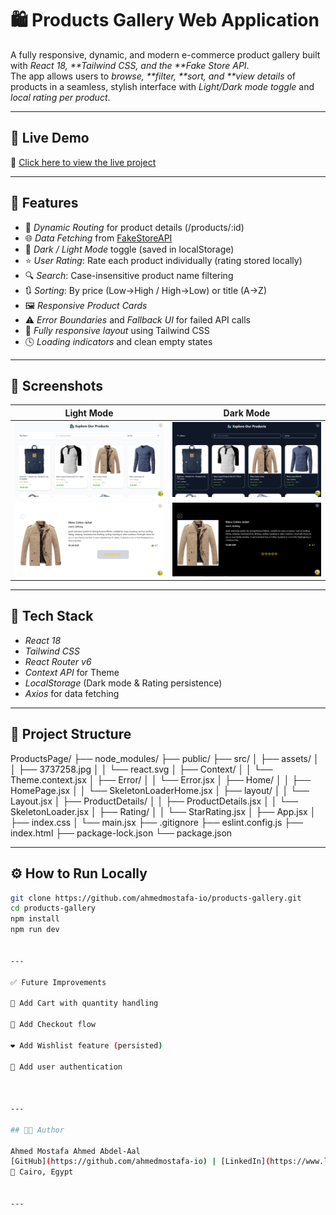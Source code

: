 # 🛍 Products Gallery Web Application

A fully responsive, dynamic, and modern e-commerce product gallery built with _React 18, **Tailwind CSS, and the **Fake Store API_.  
The app allows users to _browse, **filter, **sort, and \*\*view details_ of products in a seamless, stylish interface with _Light/Dark mode toggle_ and _local rating per product_.

---

## 🚀 Live Demo

🔗 [Click here to view the live project](https://products-gallery-one.vercel.app/products/4)

---

## 🎯 Features

- 🔄 _Dynamic Routing_ for product details (/products/:id)
- 🌐 _Data Fetching_ from [FakeStoreAPI](https://fakestoreapi.com/products)
- 🎨 _Dark / Light Mode_ toggle (saved in localStorage)
- ⭐ _User Rating_: Rate each product individually (rating stored locally)
- 🔍 _Search_: Case-insensitive product name filtering
- 🔃 _Sorting_: By price (Low→High / High→Low) or title (A→Z)
- 🖼 _Responsive Product Cards_
- ⚠ _Error Boundaries_ and _Fallback UI_ for failed API calls
- 📱 _Fully responsive layout_ using Tailwind CSS
- 🕓 _Loading indicators_ and clean empty states

---

## 📸 Screenshots

| Light Mode                      | Dark Mode                         |
| ------------------------------- | --------------------------------- |
| ![light](./public/HomePage.png) | ![dark](./public/DarkHome.png)    |
| ![light](./public/light.png)    | ![dark](./public/DarkDetails.png) |

---

## 🧩 Tech Stack

- _React 18_
- _Tailwind CSS_
- _React Router v6_
- _Context API_ for Theme
- _LocalStorage_ (Dark mode & Rating persistence)
- _Axios_ for data fetching

---

## 🧠 Project Structure

ProductsPage/
├── node_modules/
├── public/
├── src/
│ ├── assets/
│ │ ├── 3737258.jpg
│ │ └── react.svg
│ ├── Context/
│ │ └── Theme.context.jsx
│ ├── Error/
│ │ └── Error.jsx
│ ├── Home/
│ │ ├── HomePage.jsx
│ │ └── SkeletonLoaderHome.jsx
│ ├── layout/
│ │ └── Layout.jsx
│ ├── ProductDetails/
│ │ ├── ProductDetails.jsx
│ │ └── SkeletonLoader.jsx
│ ├── Rating/
│ │ └── StarRating.jsx
│ ├── App.jsx
│ ├── index.css
│ └── main.jsx
├── .gitignore
├── eslint.config.js
├── index.html
├── package-lock.json
└── package.json

---

## ⚙ How to Run Locally

```bash
git clone https://github.com/ahmedmostafa-io/products-gallery.git
cd products-gallery
npm install
npm run dev


---

✅ Future Improvements

🛒 Add Cart with quantity handling

🧾 Add Checkout flow

❤ Add Wishlist feature (persisted)

🔐 Add user authentication



---

## 👨‍💻 Author

Ahmed Mostafa Ahmed Abdel-Aal
[GitHub](https://github.com/ahmedmostafa-io) | [LinkedIn](https://www.linkedin.com/in/ahmed-mostafa-582378373/)
📍 Cairo, Egypt


---
```
